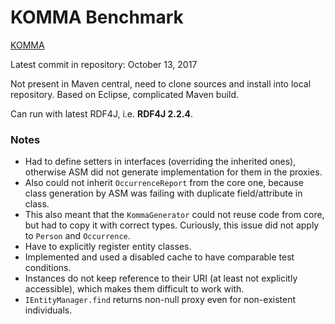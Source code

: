 # KOMMA Benchmark

[KOMMA](https://github.com/komma/komma)

Latest commit in repository: October 13, 2017

Not present in Maven central, need to clone sources and install into local repository.
Based on Eclipse, complicated Maven build.

Can run with latest RDF4J, i.e. **RDF4J 2.2.4**.

### Notes

* Had to define setters in interfaces (overriding the inherited ones), otherwise ASM did not generate implementation
for them in the proxies.
* Also could not inherit `OccurrenceReport` from the core one, because class generation by ASM was failing with duplicate field/attribute
in class.
* This also meant that the `KommaGenerator` could not reuse code from core, but had to copy it with correct types.
Curiously, this issue did not apply to `Person` and `Occurrence`.
* Have to explicitly register entity classes.
* Implemented and used a disabled cache to have comparable test conditions.
* Instances do not keep reference to their URI (at least not explicitly accessible), which makes them difficult to work with.
* `IEntityManager.find` returns non-null proxy even for non-existent individuals.